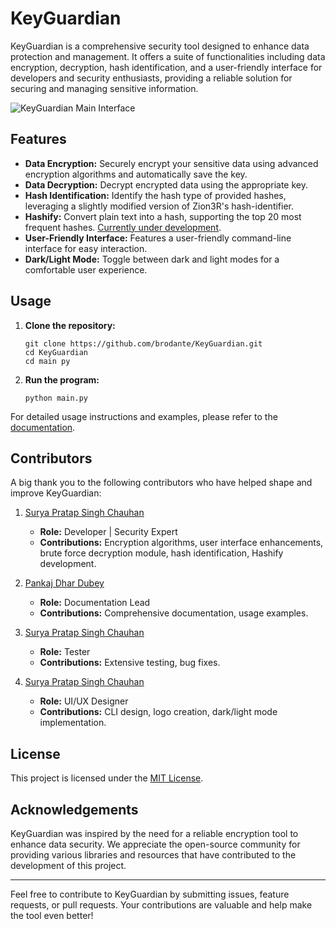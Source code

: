 # KeyGuardian

KeyGuardian is a comprehensive security tool designed to enhance data protection and management. It offers a suite of functionalities including data encryption, decryption, hash identification, and a user-friendly interface for developers and security enthusiasts, providing a reliable solution for securing and managing sensitive information.


![KeyGuardian Main Interface](https://github.com/brodante/KeyGuardian/blob/main/assets/main_menu.PNG?raw=true)

## Features

-   **Data Encryption:** Securely encrypt your sensitive data using advanced encryption algorithms and automatically save the key.
-   **Data Decryption:** Decrypt encrypted data using the appropriate key.
-   **Hash Identification:** Identify the hash type of provided hashes, leveraging a slightly modified version of Zion3R's hash-identifier.
-   **Hashify:** Convert plain text into a hash, supporting the top 20 most frequent hashes. <ins>Currently under development</ins>.
-   **User-Friendly Interface:** Features a user-friendly command-line interface for easy interaction.
-   **Dark/Light Mode:** Toggle between dark and light modes for a comfortable user experience.

## Usage

1. **Clone the repository:**

    ```
    git clone https://github.com/brodante/KeyGuardian.git
    cd KeyGuardian
    cd main py
    ```

2.  **Run the program:**
    ```
    python main.py
    ```


For detailed usage instructions and examples, please refer to the [documentation](docs/README.md).

## Contributors

A big thank you to the following contributors who have helped shape and improve KeyGuardian:

1. [Surya Pratap Singh Chauhan](https://github.com/brodante)  
    -   **Role:** Developer | Security Expert  
    -   **Contributions:** Encryption algorithms, user interface enhancements, brute force decryption module, hash identification, Hashify development.

2. [Pankaj Dhar Dubey](https://github.com/pdd1825)  
    -   **Role:** Documentation Lead  
    -   **Contributions:** Comprehensive documentation, usage examples.

3. [Surya Pratap Singh Chauhan](https://github.com/brodante)  
    -   **Role:** Tester  
    -   **Contributions:** Extensive testing, bug fixes.

4. [Surya Pratap Singh Chauhan](https://github.com/brodante)  
    -   **Role:** UI/UX Designer  
    -   **Contributions:** CLI design, logo creation, dark/light mode implementation.

## License

This project is licensed under the [MIT License](LICENSE).

## Acknowledgements

KeyGuardian was inspired by the need for a reliable encryption tool to enhance data security. We appreciate the open-source community for providing various libraries and resources that have contributed to the development of this project.

* * *

Feel free to contribute to KeyGuardian by submitting issues, feature requests, or pull requests. Your contributions are valuable and help make the tool even better!

